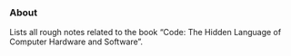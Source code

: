 ### About
Lists all rough notes related to the book “Code: The Hidden Language of Computer Hardware and Software”.